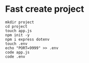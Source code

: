 # Fast create project
```
mkdir project
cd project
touch app.js
npm init -y
npm i express dotenv
touch .env
echo "PORT=9999" >> .env
code app.js
code .env
```